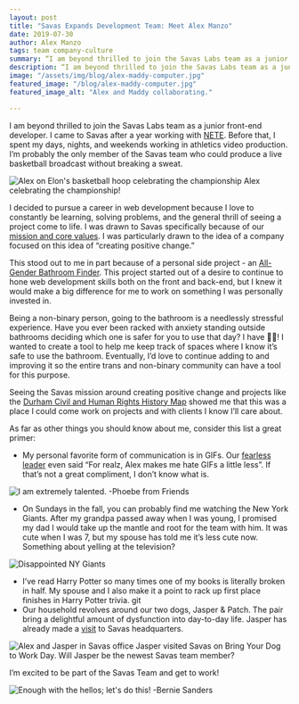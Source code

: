 ```yaml
---
layout: post
title: "Savas Expands Development Team: Meet Alex Manzo"
date: 2019-07-30
author: Alex Manzo
tags: team company-culture
summary: “I am beyond thrilled to join the Savas Labs team as a junior front-end developer. I came to Savas after a year working with NETE. Before that, I spent my days, nights, and weekends working in athletics video production. I’m probably the only member of the Savas team who could produce a live basketball broadcast without breaking a sweat.“
description: “I am beyond thrilled to join the Savas Labs team as a junior front-end developer. I came to Savas after a year working with NETE. Before that, I spent my days, nights, and weekends working in athletics video production. I’m probably the only member of the Savas team who could produce a live basketball broadcast without breaking a sweat.“
image: "/assets/img/blog/alex-maddy-computer.jpg"
featured_image: "/blog/alex-maddy-computer.jpg"
featured_image_alt: "Alex and Maddy collaborating."

---
```


I am beyond thrilled to join the Savas Labs team as a junior front-end developer. I came to Savas after a year working with [NETE](https://nete.com/). Before that, I spent my days, nights, and weekends working in athletics video production. I’m probably the only member of the Savas team who could produce a live basketball broadcast without breaking a sweat.

<div class="blog-image-large">
<img alt="Alex on Elon's basketball hoop celebrating the championship" src="/assets/img/blog/alex-championship.jpg">
<span class="caption">Alex celebrating the championship!</span>
</div>

I decided to pursue a career in web development because I love to constantly be learning, solving problems, and the general thrill of seeing a project come to life. I was drawn to Savas specifically because of our [mission and core values](https://savaslabs.com/company/mission-and-values/). I was particularly drawn to the idea of a company focused on this idea of “creating positive change.”

This stood out to me in part because of a personal side project - an [All-Gender Bathroom Finder](https://bathroom-finder.alexmanzo.me/). This project started out of a desire to continue to hone web development skills both on the front and back-end, but I knew it would make a big difference for me to work on something I was personally invested in.

Being a non-binary person, going to the bathroom is a needlessly stressful experience. Have you ever been racked with anxiety standing outside bathrooms deciding which one is safer for you to use that day? I have 🙋‍♂! I wanted to create a tool to help me keep track of spaces where I know it’s safe to use the bathroom. Eventually, I’d love to continue adding to and improving it so the entire trans and non-binary community can have a tool for this purpose.

Seeing the Savas mission around creating positive change and projects like the [Durham Civil and Human Rights History Map](https://savaslabs.com/results/case-studies/pmp-civil-rights-map/) showed me that this was a place I could come work on projects and with clients I know I’ll care about.

As far as other things you should know about me, consider this list a great primer:

- My personal favorite form of communication is in GIFs. Our [fearless leader](https://savaslabs.com/company/chris-russo/) even said “For realz, Alex makes me hate GIFs a little less”.
  If that’s not a great compliment, I don’t know what is.

<div class="blog-image-large">
<img alt="I am extremely talented. -Phoebe from Friends" src="/assets/img/blog/phoebe-extremely-talented.gif">
</div>

- On Sundays in the fall, you can probably find me watching the New York Giants. After my grandpa passed away when I was young, I promised my dad I would take up the mantle and root for the team with him. It was cute when I was 7, but my spouse has told me it’s less cute now. Something about yelling at the television?

<div class="blog-image-large">
<img alt="Disappointed NY Giants" src="/assets/img/blog/disappointed-ny-giants.gif">
</div>

- I’ve read Harry Potter so many times one of my books is literally broken in half. My spouse and I also make it a point to rack up first place finishes in Harry Potter trivia.
git
- Our household revolves around our two dogs, Jasper & Patch. The pair bring a delightful amount of dysfunction into day-to-day life. Jasper has already made a [visit](https://twitter.com/SavasLabs/status/1142097797895925761) to Savas headquarters.

<div class="blog-image-full-width">
<img alt="Alex and Jasper in Savas office" src="/assets/img/blog/alex-jasper-in-office.jpg">
<span class="caption">Jasper visited Savas on Bring Your Dog to Work Day. Will Jasper be the newest Savas team member?</span>
</div>

I’m excited to be part of the Savas Team and get to work!
<div class="blog-image-large">
<img alt="Enough with the hellos; let's do this! -Bernie Sanders" src="/assets/img/blog/bernie-sanders-hellos.gif">
</div>

